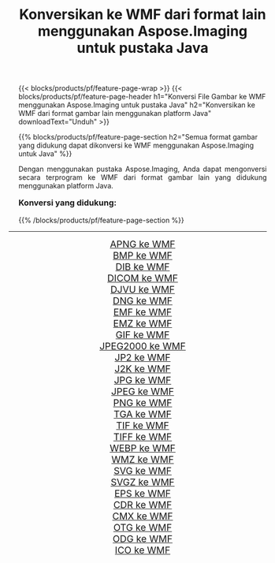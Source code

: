﻿---
title: Konversikan ke WMF dari format lain menggunakan Aspose.Imaging untuk pustaka Java 
weight: 3920
url: /id/java/conversion/to/wmf/ 
lang: id
langdirlevel: 2
locales: zh-hans,ja,it,ru,de,es,fr,nl,id,lt,pl,pt,vi,tr,ko,zh-hant,ar,hi,th,sv,cs,uk,he
description: Menggunakan Aspose.Imaging Anda dapat mengonversi ke WMF dari format lain menggunakan Java
---

{{< blocks/products/pf/feature-page-wrap >}}
{{< blocks/products/pf/feature-page-header h1="Konversi File Gambar ke WMF menggunakan Aspose.Imaging untuk pustaka Java" h2="Konversikan ke WMF dari format gambar lain menggunakan platform Java" downloadText="Unduh" >}}


{{% blocks/products/pf/feature-page-section  h2="Semua format gambar yang didukung dapat dikonversi ke WMF menggunakan Aspose.Imaging untuk Java" %}}
<p align=justify>Dengan menggunakan pustaka Aspose.Imaging, Anda dapat mengonversi secara terprogram ke WMF dari format gambar lain yang didukung menggunakan platform Java.</p>
<h3 style="margin-top:16px;">
Konversi yang didukung:
</h3>
{{% /blocks/products/pf/feature-page-section %}}
<div class="container-fluid productfamilypage bg-gray">
    <div class="convertypes bg-gray agp-content section">
        <div class="container">
		<hr style="margin-left:-20px;"/>
		<div class="row other-converters" style="gap: 10px;font-size: 19px;text-align:center;">
		    <div class='col-md-3 other-converter remove-lp remove-rp'><a href="/imaging/id/java/conversion/apng-to-wmf/" style="padding:15px;">APNG ke WMF</a></div>
<div class='col-md-3 other-converter remove-lp remove-rp'><a href="/imaging/id/java/conversion/bmp-to-wmf/" style="padding:15px;">BMP ke WMF</a></div>
<div class='col-md-3 other-converter remove-lp remove-rp'><a href="/imaging/id/java/conversion/dib-to-wmf/" style="padding:15px;">DIB ke WMF</a></div>
<div class='col-md-3 other-converter remove-lp remove-rp'><a href="/imaging/id/java/conversion/dicom-to-wmf/" style="padding:15px;">DICOM ke WMF</a></div>
<div class='col-md-3 other-converter remove-lp remove-rp'><a href="/imaging/id/java/conversion/djvu-to-wmf/" style="padding:15px;">DJVU ke WMF</a></div>
<div class='col-md-3 other-converter remove-lp remove-rp'><a href="/imaging/id/java/conversion/dng-to-wmf/" style="padding:15px;">DNG ke WMF</a></div>
<div class='col-md-3 other-converter remove-lp remove-rp'><a href="/imaging/id/java/conversion/emf-to-wmf/" style="padding:15px;">EMF ke WMF</a></div>
<div class='col-md-3 other-converter remove-lp remove-rp'><a href="/imaging/id/java/conversion/emz-to-wmf/" style="padding:15px;">EMZ ke WMF</a></div>
<div class='col-md-3 other-converter remove-lp remove-rp'><a href="/imaging/id/java/conversion/gif-to-wmf/" style="padding:15px;">GIF ke WMF</a></div>
<div class='col-md-3 other-converter remove-lp remove-rp'><a href="/imaging/id/java/conversion/jpeg2000-to-wmf/" style="padding:15px;">JPEG2000 ke WMF</a></div>
<div class='col-md-3 other-converter remove-lp remove-rp'><a href="/imaging/id/java/conversion/jp2-to-wmf/" style="padding:15px;">JP2 ke WMF</a></div>
<div class='col-md-3 other-converter remove-lp remove-rp'><a href="/imaging/id/java/conversion/j2k-to-wmf/" style="padding:15px;">J2K ke WMF</a></div>
<div class='col-md-3 other-converter remove-lp remove-rp'><a href="/imaging/id/java/conversion/jpg-to-wmf/" style="padding:15px;">JPG ke WMF</a></div>
<div class='col-md-3 other-converter remove-lp remove-rp'><a href="/imaging/id/java/conversion/jpeg-to-wmf/" style="padding:15px;">JPEG ke WMF</a></div>
<div class='col-md-3 other-converter remove-lp remove-rp'><a href="/imaging/id/java/conversion/png-to-wmf/" style="padding:15px;">PNG ke WMF</a></div>
<div class='col-md-3 other-converter remove-lp remove-rp'><a href="/imaging/id/java/conversion/tga-to-wmf/" style="padding:15px;">TGA ke WMF</a></div>
<div class='col-md-3 other-converter remove-lp remove-rp'><a href="/imaging/id/java/conversion/tif-to-wmf/" style="padding:15px;">TIF ke WMF</a></div>
<div class='col-md-3 other-converter remove-lp remove-rp'><a href="/imaging/id/java/conversion/tiff-to-wmf/" style="padding:15px;">TIFF ke WMF</a></div>
<div class='col-md-3 other-converter remove-lp remove-rp'><a href="/imaging/id/java/conversion/webp-to-wmf/" style="padding:15px;">WEBP ke WMF</a></div>
<div class='col-md-3 other-converter remove-lp remove-rp'><a href="/imaging/id/java/conversion/wmz-to-wmf/" style="padding:15px;">WMZ ke WMF</a></div>
<div class='col-md-3 other-converter remove-lp remove-rp'><a href="/imaging/id/java/conversion/svg-to-wmf/" style="padding:15px;">SVG ke WMF</a></div>
<div class='col-md-3 other-converter remove-lp remove-rp'><a href="/imaging/id/java/conversion/svgz-to-wmf/" style="padding:15px;">SVGZ ke WMF</a></div>
<div class='col-md-3 other-converter remove-lp remove-rp'><a href="/imaging/id/java/conversion/eps-to-wmf/" style="padding:15px;">EPS ke WMF</a></div>
<div class='col-md-3 other-converter remove-lp remove-rp'><a href="/imaging/id/java/conversion/cdr-to-wmf/" style="padding:15px;">CDR ke WMF</a></div>
<div class='col-md-3 other-converter remove-lp remove-rp'><a href="/imaging/id/java/conversion/cmx-to-wmf/" style="padding:15px;">CMX ke WMF</a></div>
<div class='col-md-3 other-converter remove-lp remove-rp'><a href="/imaging/id/java/conversion/otg-to-wmf/" style="padding:15px;">OTG ke WMF</a></div>
<div class='col-md-3 other-converter remove-lp remove-rp'><a href="/imaging/id/java/conversion/odg-to-wmf/" style="padding:15px;">ODG ke WMF</a></div>
<div class='col-md-3 other-converter remove-lp remove-rp'><a href="/imaging/id/java/conversion/ico-to-wmf/" style="padding:15px;">ICO ke WMF</a></div>
                </div>
        </div>
    </div>
</div>
<br/>

